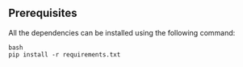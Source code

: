 ## Prerequisites
All the dependencies can be installed using the following command:
```
bash
pip install -r requirements.txt
```